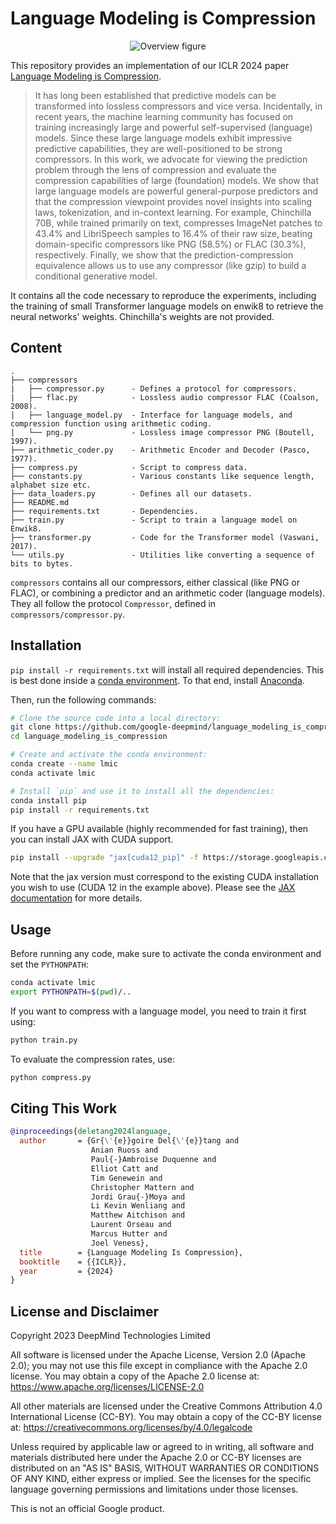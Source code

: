 # Language Modeling is Compression

<p align="center">
  <img src="https://raw.githubusercontent.com/google-deepmind/language_modeling_is_compression/master/overview.png" alt="Overview figure"/>
</p>

This repository provides an implementation of our ICLR 2024 paper [Language Modeling is Compression](https://arxiv.org/abs/2309.10668).

> It has long been established that predictive models can be transformed into lossless compressors and
vice versa. Incidentally, in recent years, the machine learning community has focused on training
increasingly large and powerful self-supervised (language) models. Since these large language models
exhibit impressive predictive capabilities, they are well-positioned to be strong compressors. In this
work, we advocate for viewing the prediction problem through the lens of compression and evaluate
the compression capabilities of large (foundation) models. We show that large language models are
powerful general-purpose predictors and that the compression viewpoint provides novel insights into
scaling laws, tokenization, and in-context learning. For example, Chinchilla 70B, while trained primarily
on text, compresses ImageNet patches to 43.4% and LibriSpeech samples to 16.4% of their raw size,
beating domain-specific compressors like PNG (58.5%) or FLAC (30.3%), respectively. Finally, we show
that the prediction-compression equivalence allows us to use any compressor (like gzip) to build a
conditional generative model.

It contains all the code necessary to reproduce the experiments, including the
training of small Transformer language models on enwik8 to retrieve the neural
networks' weights. Chinchilla's weights are not provided.


## Content

```
.
├── compressors
|   ├── compressor.py      - Defines a protocol for compressors.
|   ├── flac.py            - Lossless audio compressor FLAC (Coalson, 2008).
|   ├── language_model.py  - Interface for language models, and compression function using arithmetic coding.
|   └── png.py             - Lossless image compressor PNG (Boutell, 1997).
├── arithmetic_coder.py    - Arithmetic Encoder and Decoder (Pasco, 1977).
├── compress.py            - Script to compress data.
├── constants.py           - Various constants like sequence length, alphabet size etc.
├── data_loaders.py        - Defines all our datasets.
├── README.md
├── requirements.txt       - Dependencies.
├── train.py               - Script to train a language model on Enwik8.
├── transformer.py         - Code for the Transformer model (Vaswani, 2017).
└── utils.py               - Utilities like converting a sequence of bits to bytes.
```

`compressors` contains all our compressors, either classical (like PNG or FLAC), or combining a predictor and an arithmetic coder (language models).
They all follow the protocol `Compressor`, defined in `compressors/compressor.py`.


## Installation

`pip install -r requirements.txt` will install all required dependencies.
This is best done inside a [conda environment](https://www.anaconda.com/).
To that end, install [Anaconda](https://www.anaconda.com/download#downloads).

Then, run the following commands:

```bash
# Clone the source code into a local directory:
git clone https://github.com/google-deepmind/language_modeling_is_compression.git
cd language_modeling_is_compression

# Create and activate the conda environment:
conda create --name lmic
conda activate lmic

# Install `pip` and use it to install all the dependencies:
conda install pip
pip install -r requirements.txt
```

If you have a GPU available (highly recommended for fast training), then you can install JAX with CUDA support.
```bash
pip install --upgrade "jax[cuda12_pip]" -f https://storage.googleapis.com/jax-releases/jax_cuda_releases.html
```
Note that the jax version must correspond to the existing CUDA installation you wish to use (CUDA 12 in the example above).
Please see the [JAX documentation](https://github.com/google/jax#installation) for more details.

## Usage

Before running any code, make sure to activate the conda environment and set the `PYTHONPATH`:

```bash
conda activate lmic
export PYTHONPATH=$(pwd)/..
```

If you want to compress with a language model, you need to train it first using:
```bash
python train.py
```

To evaluate the compression rates, use:
```bash
python compress.py
```


## Citing This Work

```bibtex
@inproceedings{deletang2024language,
  author       = {Gr{\'{e}}goire Del{\'{e}}tang and
                  Anian Ruoss and
                  Paul{-}Ambroise Duquenne and
                  Elliot Catt and
                  Tim Genewein and
                  Christopher Mattern and
                  Jordi Grau{-}Moya and
                  Li Kevin Wenliang and
                  Matthew Aitchison and
                  Laurent Orseau and
                  Marcus Hutter and
                  Joel Veness},
  title        = {Language Modeling Is Compression},
  booktitle    = {{ICLR}},
  year         = {2024}
}
```


## License and Disclaimer

Copyright 2023 DeepMind Technologies Limited

All software is licensed under the Apache License, Version 2.0 (Apache 2.0);
you may not use this file except in compliance with the Apache 2.0 license.
You may obtain a copy of the Apache 2.0 license at:
https://www.apache.org/licenses/LICENSE-2.0

All other materials are licensed under the Creative Commons Attribution 4.0
International License (CC-BY). You may obtain a copy of the CC-BY license at:
https://creativecommons.org/licenses/by/4.0/legalcode

Unless required by applicable law or agreed to in writing, all software and
materials distributed here under the Apache 2.0 or CC-BY licenses are
distributed on an "AS IS" BASIS, WITHOUT WARRANTIES OR CONDITIONS OF ANY KIND,
either express or implied. See the licenses for the specific language governing
permissions and limitations under those licenses.

This is not an official Google product.
